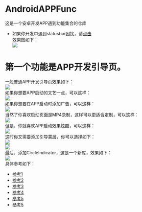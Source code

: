 # AndroidAPPFunc
这是一个安卓开发APP遇到功能集合的仓库<br>
* 如果你开发中遇到statusbar困扰，请[点击](https://github.com/xumorden/AndroidAPPFunc/blob/master/SystemBar/README.md)<br>
效果图如下：<br>
![](https://github.com/xumorden/AndroidAPPFunc/blob/master/image/bar4pic.jpg)<br>
# 第一个功能是APP开发引导页。
一般普通APP开发引导页效果如下：<br>
![](https://github.com/xumorden/AndroidAPPFunc/blob/master/GIFView/1.gif)<br>
如果你想要APP启动的文艺一点，可以这样：<br>
![](https://github.com/xumorden/AndroidAPPFunc/blob/master/GIFView/2.gif)<br>
如果你想要在APP启动时添加广告，可以这样：<br>
![](https://github.com/xumorden/AndroidAPPFunc/blob/master/GIFView/3.gif)<br>
当然了你喜欢启动页面是MP4录制，这样可以更适合定制，可以这样：<br>
![](https://github.com/xumorden/AndroidAPPFunc/blob/master/GIFView/4.gif)<br>
但是，你就喜欢APP启动效果炫酷，可以这样：<br>
![](https://github.com/xumorden/AndroidAPPFunc/blob/master/GIFView/5.gif)<br>
这时你又需要添加引导蒙层，你可以选择如下：<br>
![](https://github.com/xumorden/AndroidAPPFunc/blob/master/image/img1.png)<br>
![](https://github.com/xumorden/AndroidAPPFunc/blob/master/image/img1.png)<br>
最后，添加CircleIndicator，这是一个新库，效果如下：<br>
![](https://github.com/xumorden/AndroidAPPFunc/blob/master/GIFView/6.gif)<br>
具体参考如下：<br>
* [参考1](https://github.com/lingyunzhu/WelcomPage)<br>
* [参考2](https://github.com/jkyeo/Android-SplashView)<br>
* [参考3](https://github.com/KobeGong/UberSplash)<br>
* [参考4](https://github.com/JeasonWong/Particle)<br>
* [参考5](https://github.com/binIoter/GuideView)<br>
* [参考5](https://github.com/ongakuer/CircleIndicator)<br>
